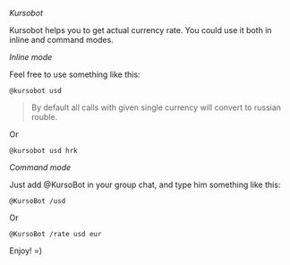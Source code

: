 *Kursobot*

Kursobot helps you to get actual currency rate.
You could use it both in inline and command modes.

*Inline mode*

Feel free to use something like this:

```
@kursobot usd
```
> By default all calls with given single currency will convert to russian rouble.  

Or

```
@kursobot usd hrk
```

*Command mode*

Just add @KursoBot in your group chat, and type him something like this:

```
@KursoBot /usd
```

Or

```
@KursoBot /rate usd eur
```

Enjoy! =)